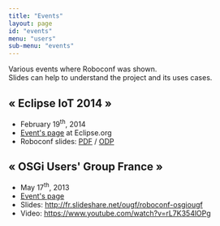 ```yaml
---
title: "Events"
layout: page
id: "events"
menu: "users"
sub-menu: "events"
---
```


Various events where Roboconf was shown.  
Slides can help to understand the project and its uses cases.


## &laquo; Eclipse IoT 2014 &raquo;

* February 19<sup>th</sup>, 2014
* [Event's page](http://wiki.eclipse.org/Eclipse_IoT_Day_Grenoble_2014) at Eclipse.org
* Roboconf slides: 
[PDF](/slides/eclipse-iot-2014/Roboconf--Cloud-Deployment--Eclipse-IoT--Grenoble-2014.pdf) / 
[ODP](/slides/eclipse-iot-2014/Roboconf--Cloud-Deployment--Eclipse-IoT--Grenoble-2014.odp)


## &laquo; OSGi Users' Group France &raquo;

* May 17<sup>th</sup>, 2013
* [Event's page](http://france.osgiusers.org/Meeting/201305)
* Slides: http://fr.slideshare.net/ougf/roboconf-osgiougf
* Video: https://www.youtube.com/watch?v=rL7K354lOPg
